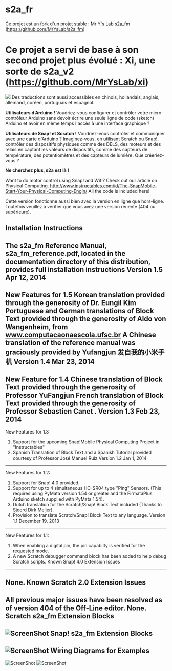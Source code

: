  s2a_fr
======
Ce projet est un fork d'un projet stable : Mr Y's Lab s2a_fm (https://github.com/MrYsLab/s2a_fm)

Ce projet a servi de base à son second projet plus évolué : Xi, une sorte de s2a_v2 (https://github.com/MrYsLab/xi)
=======
![](http://4.bp.blogspot.com/-OeTOatZa9y4/Uy1Ztrg3FRI/AAAAAAAAU70/uuGvQE6UmLM/s1600/instrusion.png)
Des traductions sont aussi accessibles en chinois, hollandais, anglais, allemand, coréen, portuguais et espagnol.

**Utilisateurs d’Arduino !** Voudriez-vous configurer et contrôler votre micro-contrôleur Arduino sans devoir écrire une seule ligne de code (sketch) Arduino et avoir en même temps l'accès à une interface graphique ? 

**Utilisateurs de Snap! et Scratch !** Voudriez-vous contrôler et communiquer avec une carte d'Arduino ? Imaginez-vous, en utilisant Scratch ou Snap!, contrôler des dispositifs physiques comme des DELS, des moteurs et des relais en captant les valeurs de dispositifs, comme des capteurs de température, des potentiomètres et des capteurs de lumière. Que créeriez-vous ?

**Ne cherchez plus, s2a est là !**

Want to do motor control using Snap! and Wifi? Check out our article on Physical Computing.
http://www.instructables.com/id/The-SnapMobile-Start-Your-Physical-Computing-Engin/
All the code is included here!

Cette version fonctionne aussi bien avec la version en ligne que hors-ligne. Toutefois veuillez à vérifier que vous avez une version récente (404 ou supérieure).

Installation Instructions
--------------------------
The s2a_fm Reference Manual, s2a_fm_reference.pdf, located in the documentation directory of this distribution,
provides full installation instructions
Version 1.5 Apr 12, 2014
------------------------
New Features for 1.5
Korean translation provided through the generosity of Dr. Eungil Kim
Portuguese and German translations of Block Text provided through the generosity of
Aldo von Wangenheim, from www.computacaonaescola.ufsc.br
A Chinese translation of the reference manual was graciously provided by Yufangjun 发自我的小米手机
Version 1.4 Mar 23, 2014
-----------------------
New Feature for 1.4
Chinese translation of Block Text provided through the generosity of Professor YuFangjun
French translation of Block Text provided through the generosity of Professor Sebastien Canet
.
Version 1.3 Feb 23, 2014
------------------------
New Features for 1.3
1. Support for the upcoming Snap!Mobile Physical Computing Project in "Instructables"
2. Spanish Translation of Block Text and a Spanish Tutorial provided courtesy of Professor
José Manuel Ruiz
Version 1.2 Jan 1, 2014
-----------------------
New Features for 1.2:
1. Support for Snap! 4.0 provided.
2. Support for up to 4 simultaneous HC-SR04 type "Ping" Sensors.
(This requires using PyMata version 1.54 or greater and the FirmataPlus Arduino sketch supplied with PyMata 1.54).
3. Dutch translation for the Scratch/Snap! Block Text included (Thanks to Sjoerd Dirk Meijer).
4. Provision to translate Scratch/Snap! Block Text to any language.
Version 1.1 December 19, 2013
-----------------------------
New Features for 1.1:
1. When enabling a digital pin, the pin capabilty is verified for the requested mode.
2. A new Scratch debugger command block has been added to help debug Scratch scripts.
Known Snap! 4.0 Extension Issues
----------------------
None.
Known Scratch 2.0 Extension Issues
------------
All previous major issues have been resolved as of version 404 of the Off-Line editor.
None.
Scratch s2a_fm Extension Blocks
-------------------------------
![ScreenShot](https://raw.github.com/MrYsLab/s2a_fm/master/documentation/scratch_blocks.png)
Snap! s2a_fm Extension Blocks
-----------------------------
![ScreenShot](https://raw.github.com/MrYsLab/s2a_fm/master/documentation/snap_blocks.png)
Wiring Diagrams for Examples
----------------------------
![ScreenShot](https://raw.github.com/MrYsLab/s2a_fm/master/documentation/LED_EXAMPLE.png)
![ScreenShot](https://raw.github.com/MrYsLab/s2a_fm/master/documentation/pot1.png)
